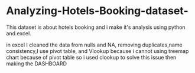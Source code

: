 # Analyzing-Hotels-Booking-dataset-
This dataset  is about hotels booking and i make it's analysis using python and excel.

in excel I cleaned the data from nulls and NA, removing duplicates,name consistency,I use pivot table, and Vlookup because i cannot using treemap chart because of pivot table so i used clookup to solve this issue then making the DASHBOARD  
